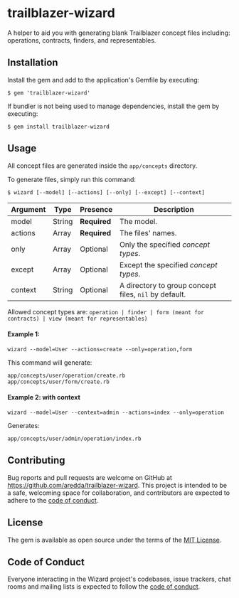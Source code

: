 # trailblazer-wizard

A helper to aid you with generating blank Trailblazer concept files including: operations, contracts, finders, and  representables.

## Installation

Install the gem and add to the application's Gemfile by executing:

    $ gem 'trailblazer-wizard'

If bundler is not being used to manage dependencies, install the gem by executing:

    $ gem install trailblazer-wizard

## Usage

All concept files are generated inside the `app/concepts` directory.

To generate files, simply run this command:

    $ wizard [--model] [--actions] [--only] [--except] [--context]

| Argument | Type   | Presence     | Description                                           |
|----------|--------|--------------|-------------------------------------------------------|
| model    | String | **Required** | The model.                                            |
| actions  | Array  | **Required** | The files' names.                                     |
| only     | Array  | Optional     | Only the specified *concept types*.                   |
| except   | Array  | Optional     | Except the specified *concept types*.                 |
| context  | String | Optional     | A directory to group concept files, `nil` by default. |

Allowed concept types are: `operation | finder | form (meant for contracts) | view (meant for representables)`

#### Example 1:

    wizard --model=User --actions=create --only=operation,form

This command will generate:

    app/concepts/user/operation/create.rb
    app/concepts/user/form/create.rb

#### Example 2: with context

    wizard --model=User --context=admin --actions=index --only=operation

Generates:

    app/concepts/user/admin/operation/index.rb

## Contributing

Bug reports and pull requests are welcome on GitHub at https://github.com/aredda/trailblazer-wizard. This project is intended to be a safe, welcoming space for collaboration, and contributors are expected to adhere to the [code of conduct](https://github.com/[USERNAME]/wizard/blob/main/CODE_OF_CONDUCT.md).

## License

The gem is available as open source under the terms of the [MIT License](https://opensource.org/licenses/MIT).

## Code of Conduct

Everyone interacting in the Wizard project's codebases, issue trackers, chat rooms and mailing lists is expected to follow the [code of conduct](https://github.com/[USERNAME]/wizard/blob/main/CODE_OF_CONDUCT.md).
